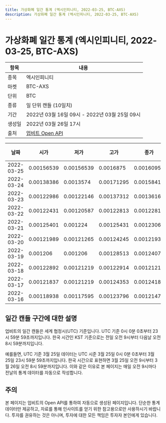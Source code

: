 ```yaml
---
title: 가상화폐 일간 통계 (엑시인피니티, 2022-03-25, BTC-AXS)
description: 가상화폐 일간 통계 (엑시인피니티, 2022-03-25, BTC-AXS)
---
```



가상화폐 일간 통계 (엑시인피니티, 2022-03-25, BTC-AXS)
===

|항목|내용|
|--|--|
|종목|엑시인피니티|
|마켓|BTC-AXS|
|단위|BTC|
|종류|일 단위 캔들 (10일치)|
|기간|2022년 03월 16일 09시 - 2022년 03월 25일 09시|
|생성일|2022년 03월 26일 17시|
|출처|[업비트 Open API](https://docs.upbit.com)|


|날짜|시가|저가|고가|종가|비고|
|--|--|--|--|--|--|
|2022-03-25|0.00156539|0.00156539|0.0016875|0.00160954|    |
|2022-03-24|0.00138386|0.0013574|0.00171295|0.00158419|    |
|2022-03-23|0.00122986|0.00122146|0.00137312|0.00136164|    |
|2022-03-22|0.00122431|0.00120587|0.00122813|0.00122813|    |
|2022-03-21|0.00125401|0.001224|0.00125431|0.0012306|    |
|2022-03-20|0.00121989|0.00121265|0.00124245|0.00121936|    |
|2022-03-19|0.001206|0.001206|0.00128513|0.00124076|    |
|2022-03-18|0.00122892|0.00121219|0.00122914|0.00121219|    |
|2022-03-17|0.00121837|0.00121219|0.00124353|0.00124183|    |
|2022-03-16|0.00118938|0.00117595|0.00123796|0.00121471|    |


일간 캔들 구간에 대한 설명
---


업비트의 일간 캔들은 세계 협정시(UTC) 기준입니다. 
UTC 기준 0시 0분 0초부터 23시 59분 59초까지입니다. 
한국 시간인 KST 기준으로는 전일 오전 9시부터 다음날 오전 8시 59분까지입니다. 


예를들면, UTC 기준 3월 25일 데이터는 UTC 시준 3월 25일 0시 0분 0초부터 3월 25일 23시 59분 59초까지입니다. 
한국 시간으로 표현하면 3월 25일 오전 9시부터 3월 26일 오전 8시 59분까지입니다. 
이와 같은 이유로 본 페이지는 매일 오전 9시마다 전날의 통계 데이터를 자동으로 작성합니다. 


주의
---


본 페이지는 업비트의 Open API를 통하여 자동으로 생성된 페이지입니다. 
단순한 통계 데이터만 제공하고, 자료를 통해 인사이트를 얻기 위한 참고용으로만 사용하시기 바랍니다. 
투자를 권유하는 것은 아니며, 투자에 대한 모든 책임은 투자자 본인에게 있습니다. 
